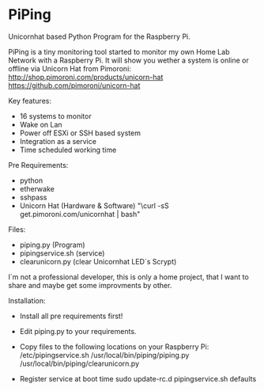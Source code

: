 # PiPing
Unicornhat based Python Program for the Raspberry Pi.

PiPing is a tiny monitoring tool started to monitor my own Home Lab Network with a Raspberry Pi.
It will show you wether a system is online or offline via Unicorn Hat from Pimoroni:
http://shop.pimoroni.com/products/unicorn-hat
https://github.com/pimoroni/unicorn-hat

Key features:
- 16 systems to monitor
- Wake on Lan 
- Power off ESXi or SSH based system
- Integration as a service
- Time scheduled working time

Pre Requirements:
- python 
- etherwake
- sshpass
- Unicorn Hat (Hardware & Software) "\curl -sS get.pimoroni.com/unicornhat | bash"

Files:
- piping.py (Program)
- pipingservice.sh (service)
- clearunicorn.py (clear Unicornhat LED´s Scrypt)

I´m not a professional developer, this is only a home project, that I want to share and maybe get some improvments by other.

Installation:
- Install all pre requirements first!
- Edit piping.py to your requirements.
- Copy files to the following locations on your Raspberry Pi:
/etc/pipingservice.sh
/usr/local/bin/piping/piping.py
/usr/local/bin/piping/clearunicorn.py

- Register service at boot time
sudo update-rc.d pipingservice.sh defaults
